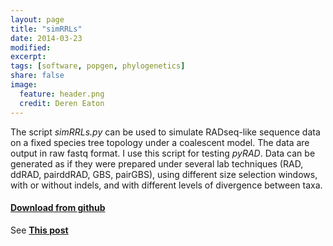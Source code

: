 ```yaml
---
layout: page
title: "simRRLs"
date: 2014-03-23
modified:
excerpt:
tags: [software, popgen, phylogenetics]
share: false
image:
  feature: header.png
  credit: Deren Eaton                                                                            
---
```


The script _simRRLs.py_ can be used to simulate RADseq-like sequence data on a fixed species 
tree topology under a coalescent model. The data are output in raw fastq format. I use this script for testing _pyRAD_. Data can be generated as if they were prepared under several lab techniques (RAD, ddRAD, pairddRAD, GBS, pairGBS), using different size selection windows, with or without indels, and with different levels of divergence between taxa. 

#### [Download from github](link)
See [__This post__](/radseq/simulating-raw-radseq-data-on-a-fixed-tree/)

